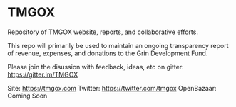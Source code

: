 # TMGOX
Repository of TMGOX website, reports, and collaborative efforts.

This repo will primarily be used to maintain an ongoing transparency report of revenue, expenses, and donations to the Grin Development Fund.

Please join the disussion with feedback, ideas, etc on gitter: https://gitter.im/TMGOX

Site: https://tmgox.com
Twitter: https://twitter.com/tmgox
OpenBazaar: Coming Soon
